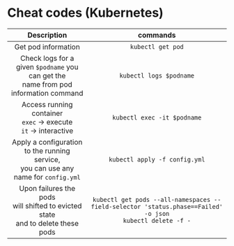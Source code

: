 # Cheat codes (Kubernetes)


| Description                                       |                       commands                        |
|:-------------------------------------------------:|:-----------------------------------------------------:|
|Get pod information                                |      `kubectl get pod`                                  |
|Check logs for a given `$podname` you can get the<br>name from pod information command |      `kubectl logs $podname`                             |
| Access running container<br>`exec` -> execute<br>`it` -> interactive | `kubectl exec -it $podname`|
| Apply a configuration to the running service,<br>you can use any name for `config.yml` | `kubectl apply -f config.yml`
| Upon failures the pods <br> will shifted to evicted state <br> and to delete these pods | `kubectl get pods --all-namespaces --field-selector 'status.phase==Failed' -o json` <br> `kubectl delete -f -`|